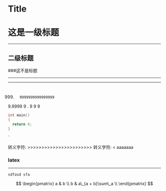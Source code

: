 # Title

# 这是一级标题

 ---

## 二级标题

###这不是标题

-------------------------

 ---------------------------------

#

## #
   999.       9999999999999999
   9.9999
   9   . 9
   9    9

``` cpp
int main()
{
  return 0;
}
```

`` ` ``

转义字符: >>>>>>>>>>>>>>>>>>>>>>>
转义字符: < aaaaaaa

###                   latex

---

`sdfasd
sfa`

$$
\begin{pmatrix}
a & b \\
b & a\_{a + b}\sum\_a \\
\end{pmatrix}
$$

